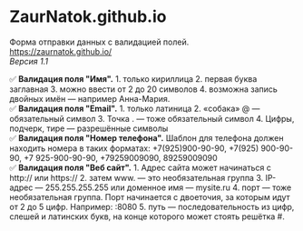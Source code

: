 # ZaurNatok.github.io
Форма отправки данных с валидацией полей.   
https://zaurnatok.github.io/    
*Версия 1.1*

:white_check_mark: **Валидация поля "Имя".** 1. только кириллица 2. первая буква заглавная 3. можно ввести от 2 до 20 символов 4. возможна запись двойных имён — например Анна-Мария.    
:white_check_mark: **Валидация поля "Email".** 1. только латиница 2. «собака» @ — обязательный символ 3. Точка . — тоже обязательный символ 4. Цифры, подчерк, тире — разрешённые символы    
:white_check_mark: **Валидация поля "Номер телефона".** Шаблон для телефона должен находить номера в таких форматах: +7(925)900-90-90, +7(925) 900-90-90, +7 925-900-90-90, +79259009090, 89259009090    
:white_check_mark: **Валидация поля "Веб сайт".** 1. Адрес сайта может начинаться с http:// или https:// 2. затем www. — это необязательная группа 3. IP-адрес — 255.255.255.255 или доменное имя — mysite.ru 4. порт — тоже необязательная группа. Порт начинается с двоеточия, за которым идут от 2 до 5 цифр. Например: :8080 5. путь — последовательность из цифр, слешей и латинских букв, на конце которого может стоять решётка #.     
